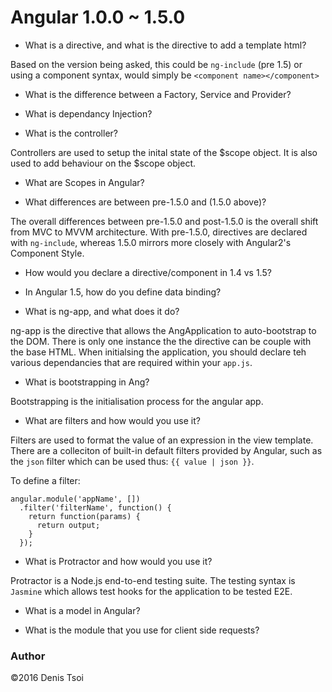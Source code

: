 # Angular 1.0.0 ~ 1.5.0

- What is a directive, and what is the directive to add a template html?

Based on the version being asked, this could be `ng-include` (pre 1.5) or using a component syntax, would simply be `<component name></component>`  

- What is the difference between a Factory, Service and Provider?  

- What is dependancy Injection?  

- What is the controller?  

Controllers are used to setup the inital state of the $scope object. It is also used to add behaviour on the $scope object.  

- What are Scopes in Angular?  

- What differences are between pre-1.5.0 and (1.5.0 above)?  

The overall differences between pre-1.5.0 and post-1.5.0 is the overall shift from MVC to MVVM architecture. With pre-1.5.0, directives are declared with `ng-include`, whereas 1.5.0 mirrors more closely with Angular2's Component Style.  

- How would you declare a directive/component in 1.4 vs 1.5?  

- In Angular 1.5, how do you define data binding?  

- What is ng-app, and what does it do?  

ng-app is the directive that allows the AngApplication to auto-bootstrap to the DOM. There is only one instance the the directive can be couple with the base HTML. When initialsing the application, you should declare teh various dependancies that are required within your `app.js`.

- What is bootstrapping in Ang?  

Bootstrapping is the initialisation process for the angular app.  

- What are filters and how would you use it?  

Filters are used to format the value of an expression in the view template. There are a colleciton of built-in default filters provided by Angular, such as the `json` filter which can be used thus: `{{ value | json }}`.

To define a filter:

``` 
angular.module('appName', [])
  .filter('filterName', function() {
    return function(params) {
      return output;
    }
  });
```

- What is Protractor and how would you use it?  

Protractor is a Node.js end-to-end testing suite. The testing syntax is `Jasmine` which allows test hooks for the application to be tested E2E.

- What is a model in Angular?  

- What is the module that you use for client side requests?  

### Author
©2016 Denis Tsoi